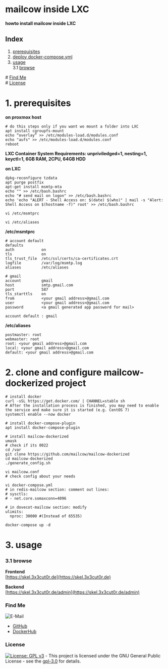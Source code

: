 # mailcow inside LXC

**howto install mailcow inside LXC**

## Index

1. [prerequisites](#prerequisites)
2. [deploy docker-compose.yml](#deploy)
3. [usage](#usage)  
   3.1 [browse](#browse)

\# [Find Me](#findme)  
\# [License](#license)

# 1. prerequisites <a name="prerequisites"></a>

**on proxmox host**

```shell
# do this steps only if you want wo mount a folder into LXC
apt install cgroupfs-mount
echo “overlay” >> /etc/modules-load.d/modules.conf
echo "aufs" >> /etc/modules-load.d/modules.conf
reboot

```

**LXC Container System Requirements: unpriviledged=1, nesting=1, keyctl=1, 6GB RAM, 2CPU, 64GB HDD**

**on LXC**

```shell
dpkg-reconfigure tzdata
apt purge postfix
apt-get install msmtp-mta
echo "" >> /etc/bash.bashrc
echo "# send mail on logon" >> /etc/bash.bashrc
echo 'echo "ALERT - Shell Access on: $(date) $(who)" | mail -s "Alert: Shell Access on $(hostname -f)" root' >> /etc/bash.bashrc

vi /etc/msmtprc

vi /etc/aliases
```

**/etc/msmtprc**

```shell
# account default
defaults
auth            on
tls             on
tls_trust_file  /etc/ssl/certs/ca-certificates.crt
logfile         /var/log/msmtp.log
aliases         /etc/aliases

# gmail
account         gmail
host            smtp.gmail.com
port            587
tls_starttls    on
from            <your gmail address>@gmail.com
user            <your gmail address>@gmail.com
password        <a gmail generated app password for mail>

account default : gmail
```

**/etc/aliases**

```shell
postmaster: root
webmaster: root
root: <your gmail address>@gmail.com
local: <your gmail address>@gmail.com
default: <your gmail address>@gmail.com
```

# 2. clone and configure mailcow-dockerized project <a name="mailcow-dockerized"></a>

```shell
# install docker
curl -sSL https://get.docker.com/ | CHANNEL=stable sh
# After the installation process is finished, you may need to enable the service and make sure it is started (e.g. CentOS 7)
systemctl enable --now docker

# install docker-compose-plugin
apt install docker-compose-plugin

# install mailcow-dockerized
umask
# check if its 0022
cd /var
git clone https://github.com/mailcow/mailcow-dockerized
cd mailcow-dockerized
./generate_config.sh

vi mailcow.conf
# check config about your needs

vi docker-compose.yml
# in redis-mailcow section: comment out lines:
# sysctls:
# - net.core.somaxconn=4096

# in dovecot-mailcow section: modify
ulimits:
  nproc: 30000 #(Instead of 65535)

docker-compose up -d
```

# 3. usage <a name="usage"></a>

### 3.1 browse <a name="browse"></a>

**Frontend**  
[https://skel.3x3cut0r.de](https://skel.3x3cut0r.de)

**Backend**  
[https://skel.3x3cut0r.de/admin](https://skel.3x3cut0r.de/admin)

### Find Me <a name="findme"></a>

![E-Mail](https://img.shields.io/badge/E--Mail-executor55%40gmx.de-red)

- [GitHub](https://github.com/3x3cut0r)
- [DockerHub](https://hub.docker.com/u/3x3cut0r)

### License <a name="license"></a>

[![License: GPL v3](https://img.shields.io/badge/License-GPLv3-blue.svg)](https://www.gnu.org/licenses/gpl-3.0) - This project is licensed under the GNU General Public License - see the [gpl-3.0](https://www.gnu.org/licenses/gpl-3.0.en.html) for details.
